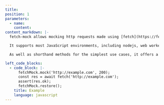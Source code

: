 ```yaml
---
title:
position: 1
parameters:
  - name:
    content:
content_markdown: |-
  fetch-mock allows mocking http requests made using [fetch](https://fetch.spec.whatwg.org/), or one of the many libraries imitating its api, such as [node-fetch](https://www.npmjs.com/package/node-fetch) and [fetch-ponyfill](https://www.npmjs.com/package/fetch-ponyfill).

  It supports most JavaScript environments, including nodejs, web workers and service workers, and any browser that either supports fetch natively or that can have a fetch polyfill/ponyfill installed.

  As well as shorthand methods for the simplest use cases, it offers a flexible API for customising all aspects of mocking behaviour.

left_code_blocks:
  - code_block: |-
      fetchMock.mock('http://example.com', 200);
      const res = await fetch('http://example.com');
      assert(res.ok);
      fetchMock.restore();
    title: Example
    language: javascript
---
```

